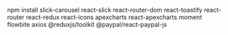 npm install slick-carousel react-slick react-router-dom react-toastify react-router react-redux react-icons apexcharts react-apexcharts moment flowbite axios @reduxjs/toolkit @paypal/react-paypal-js
